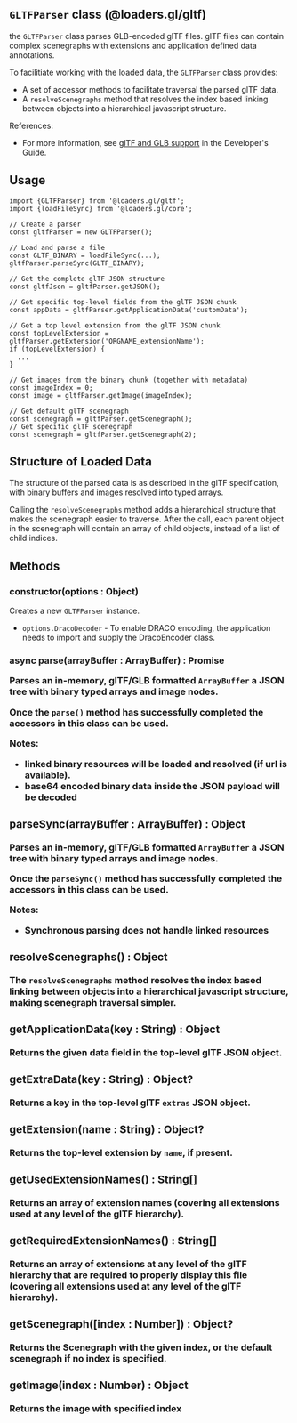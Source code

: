 ## `GLTFParser` class (@loaders.gl/gltf)

the `GLTFParser` class parses GLB-encoded glTF files. glTF files can contain complex scenegraphs with extensions and application defined data annotations.

To facilitiate working with the loaded data, the `GLTFParser` class provides:

* A set of accessor methods to facilitate traversal the parsed glTF data.
* A `resolveScenegraphs` method that resolves the index based linking between objects into a hierarchical javascript structure.

References:
* For more information, see [glTF and GLB support](docs/) in the Developer's Guide.


## Usage

```
import {GLTFParser} from '@loaders.gl/gltf';
import {loadFileSync} from '@loaders.gl/core';

// Create a parser
const gltfParser = new GLTFParser();

// Load and parse a file
const GLTF_BINARY = loadFileSync(...);
gltfParser.parseSync(GLTF_BINARY);

// Get the complete glTF JSON structure
const gltfJson = gltfParser.getJSON();

// Get specific top-level fields from the glTF JSON chunk
const appData = gltfParser.getApplicationData('customData');

// Get a top level extension from the glTF JSON chunk
const topLevelExtension = gltfParser.getExtension('ORGNAME_extensionName');
if (topLevelExtension) {
  ...
}

// Get images from the binary chunk (together with metadata)
const imageIndex = 0;
const image = gltfParser.getImage(imageIndex);

// Get default glTF scenegraph
const scenegraph = gltfParser.getScenegraph();
// Get specific glTF scenegraph
const scenegraph = gltfParser.getScenegraph(2);
```


## Structure of Loaded Data

The structure of the parsed data is as described in the glTF specification, with binary buffers and images resolved into typed arrays.

Calling the `resolveScenegraphs` method adds a hierarchical structure that makes the scenegraph easier to traverse. After the call, each parent object in the scenegraph will contain an array of child objects, instead of a list of child indices.


## Methods

### constructor(options : Object)

Creates a new `GLTFParser` instance.

* `options.DracoDecoder` - To enable DRACO encoding, the application needs to import and supply the DracoEncoder class.


### async parse(arrayBuffer : ArrayBuffer) : Promise<Object>

Parses an in-memory, glTF/GLB formatted `ArrayBuffer` a JSON tree with binary typed arrays and image nodes.

Once the `parse()` method has successfully completed the accessors in this class can be used.

Notes:
* linked binary resources will be loaded and resolved (if url is available).
* base64 encoded binary data inside the JSON payload will be decoded


### parseSync(arrayBuffer : ArrayBuffer) : Object

Parses an in-memory, glTF/GLB formatted `ArrayBuffer` a JSON tree with binary typed arrays and image nodes.

Once the `parseSync()` method has successfully completed the accessors in this class can be used.

Notes:
* **Synchronous parsing does not handle linked resources**


### resolveScenegraphs() : Object

The `resolveScenegraphs` method resolves the index based linking between objects into a hierarchical javascript structure, making scenegraph traversal simpler.


### getApplicationData(key : String) : Object

Returns the given data field in the top-level glTF JSON object.


### getExtraData(key : String) : Object?

Returns a key in the top-level glTF `extras` JSON object.


### getExtension(name : String) : Object?

Returns the top-level extension by `name`, if present.


### getUsedExtensionNames() : String[]

Returns an array of extension names (covering all extensions used at any level of the glTF hierarchy).


### getRequiredExtensionNames() : String[]

Returns an array of extensions at any level of the glTF hierarchy that are required to properly display this file (covering all extensions used at any level of the glTF hierarchy).


### getScenegraph([index : Number]) : Object?

Returns the Scenegraph with the given index, or the default scenegraph if no index is specified.


### getImage(index : Number) : Object

Returns the image with specified index
